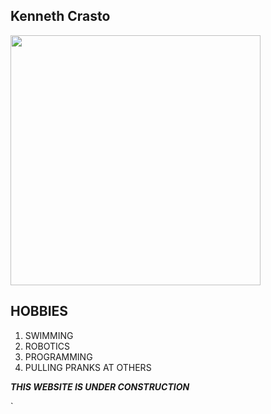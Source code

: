 ## Kenneth Crasto  

<img src="https://s-media-cache-ak0.pinimg.com/originals/44/41/7d/44417de181d07ddc7a30e0d869823623.jpg" width="400">


## HOBBIES

1. SWIMMING
1. ROBOTICS
1. PROGRAMMING
1. PULLING PRANKS AT OTHERS

 
**_THIS WEBSITE IS UNDER CONSTRUCTION_**


`
